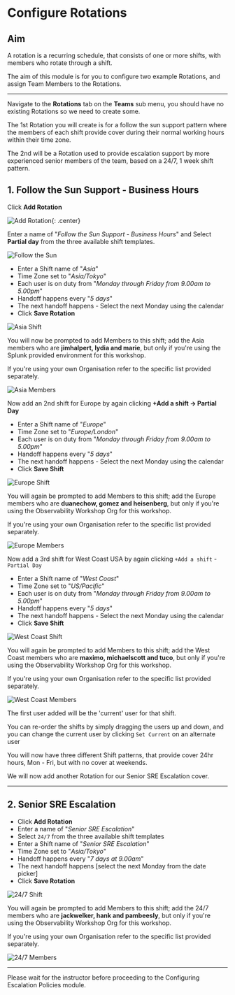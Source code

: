 # Configure Rotations

## Aim

A rotation is a recurring schedule, that consists of one or more shifts, with members who rotate through a shift. 

The aim of this module is for you to configure two example Rotations, and assign Team Members to the Rotations.

---

Navigate to the **Rotations** tab on the **Teams** sub menu, you should have no existing Rotations so we need to create some.

The 1st Rotation you will create is for a follow the sun support pattern where the members of each shift provide cover during their normal working hours within their time zone.

The 2nd will be a Rotation used to provide escalation support by more experienced senior members of the team, based on a 24/7, 1 week shift pattern.

## 1. Follow the Sun Support - Business Hours

Click **Add Rotation**

![Add Rotation](../../images/oncall/add-rotation.png){: .center}

Enter a name of "*Follow the Sun Support - Business Hours*" and Select **Partial day** from the three available shift templates.

![Follow the Sun](../../images/oncall/follow-the-sun.png)

* Enter a Shift name of "*Asia*"
* Time Zone set to "*Asia/Tokyo*"
* Each user is on duty from "*Monday through Friday from 9.00am to 5.00pm*"
* Handoff happens every "*5 days*"
* The next handoff happens - Select the next Monday using the calendar
* Click **Save Rotation**

![Asia Shift](../../images/oncall/asia-shift.png)

You will now be prompted to add Members to this shift; add the Asia members who are **jimhalpert, lydia and marie**, but only if you're using the Splunk provided environment for this workshop.

If you're using your own Organisation refer to the specific list provided separately.

![Asia Members](../../images/oncall/asia-members.png)

Now add an 2nd shift for Europe by again clicking **+Add a shift → Partial Day**

* Enter a Shift name of "*Europe*"
* Time Zone set to "*Europe/London*"
* Each user is on duty from "*Monday through Friday from 9.00am to 5.00pm*"
* Handoff happens every "*5 days*"
* The next handoff happens - Select the next Monday using the calendar
* Click **Save Shift**

![Europe Shift](../../images/oncall/europe-shift.png)

You will again be prompted to add Members to this shift; add the Europe members who are **duanechow, gomez and heisenberg**, but only if you're using the Observability Workshop Org for this workshop.

If you're using your own Organisation refer to the specific list provided separately.

![Europe Members](../../images/oncall/europe-members.png)

Now add a 3rd shift for West Coast USA by again clicking `+Add a shift` - `Partial Day`

* Enter a Shift name of "*West Coast*"
* Time Zone set to "*US/Pacific*"
* Each user is on duty from "*Monday through Friday from 9.00am to 5.00pm*"
* Handoff happens every "*5 days*"
* The next handoff happens - Select the next Monday using the calendar
* Click **Save Shift**

![West Coast Shift](../../images/oncall/west-coast-shift.png)

You will again be prompted to add Members to this shift; add the West Coast members who are **maximo, michaelscott and tuco**, but only if you're using the Observability Workshop Org for this workshop.

If you're using your own Organisation refer to the specific list provided separately.

![West Coast Members](../../images/oncall/west-coast-members.png)

The first user added will be the 'current' user for that shift.

You can re-order the shifts by simply dragging the users up and down, and you can change the current user by clicking `Set Current` on an alternate user

You will now have three different Shift patterns, that provide cover 24hr hours, Mon - Fri, but with no cover at weekends.

We will now add another Rotation for our Senior SRE Escalation cover.

---

## 2. Senior SRE Escalation

* Click **Add Rotation**
* Enter a name of "*Senior SRE Escalation*"
* Select `24/7` from the three available shift templates
* Enter a Shift name of "*Senior SRE Escalation*"
* Time Zone set to "*Asia/Tokyo*"
* Handoff happens every "*7 days at 9.00am*"
* The next handoff happens [select the next Monday from the date picker]
* Click **Save Rotation**

![24/7 Shift](../../images/oncall/24-7-shift.png)

You will again be prompted to add Members to this shift; add the 24/7 members who are **jackwelker, hank and pambeesly**, but only if you're using the Observability Workshop Org for this workshop.

If you're using your own Organisation refer to the specific list provided separately.

![24/7 Members](../../images/oncall/24-7-members.png)

---

Please wait for the instructor before proceeding to the Configuring Escalation Policies module.
